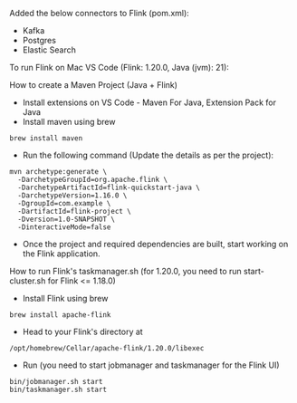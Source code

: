 Added the below connectors to Flink (pom.xml):
- Kafka 
- Postgres
- Elastic Search

To run Flink on Mac VS Code (Flink: 1.20.0, Java (jvm): 21):

How to create a Maven Project (Java + Flink)
- Install extensions on VS Code - Maven For Java, Extension Pack for Java
- Install maven using brew 
```
brew install maven
```
- Run the following command (Update the details as per the project):
```
mvn archetype:generate \
  -DarchetypeGroupId=org.apache.flink \
  -DarchetypeArtifactId=flink-quickstart-java \
  -DarchetypeVersion=1.16.0 \
  -DgroupId=com.example \
  -DartifactId=flink-project \
  -Dversion=1.0-SNAPSHOT \
  -DinteractiveMode=false
```
- Once the project and required dependencies are built, start working on the Flink application. 

How to run Flink's taskmanager.sh (for 1.20.0, you need to run start-cluster.sh for Flink <= 1.18.0)
- Install Flink using brew
```
brew install apache-flink
```
- Head to your Flink's directory at 
```
/opt/homebrew/Cellar/apache-flink/1.20.0/libexec
```
- Run (you need to start jobmanager and taskmanager for the Flink UI)
```
bin/jobmanager.sh start
bin/taskmanager.sh start
```
